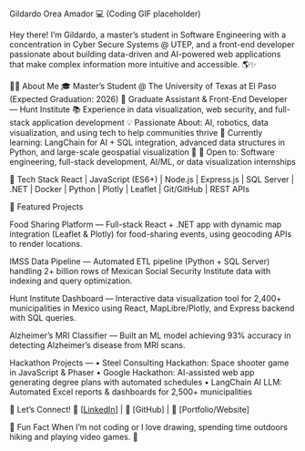 Gildardo Orea Amador 💻
(Coding GIF placeholder)

Hey there! I’m Gildardo, a master’s student in Software Engineering with a concentration in Cyber Secure Systems @ UTEP, and a front-end developer passionate about building data-driven and AI-powered web applications that make complex information more intuitive and accessible. 🌎✨

👨‍💻 About Me
🎓 Master’s Student @ The University of Texas at El Paso (Expected Graduation: 2026)
💼 Graduate Assistant & Front-End Developer — Hunt Institute
📚 Experience in data visualization, web security, and full-stack application development
💡 Passionate About: AI, robotics, data visualization, and using tech to help communities thrive
🌱 Currently learning: LangChain for AI + SQL integration, advanced data structures in Python, and large-scale geospatial visualization 🚀
🤝 Open to: Software engineering, full-stack development, AI/ML, or data visualization internships

🔧 Tech Stack
React | JavaScript (ES6+) | Node.js | Express.js | SQL Server | .NET | Docker | Python | Plotly | Leaflet | Git/GitHub | REST APIs

📌 Featured Projects

Food Sharing Platform — Full-stack React + .NET app with dynamic map integration (Leaflet & Plotly) for food-sharing events, using geocoding APIs to render locations.

IMSS Data Pipeline — Automated ETL pipeline (Python + SQL Server) handling 2+ billion rows of Mexican Social Security Institute data with indexing and query optimization.

Hunt Institute Dashboard — Interactive data visualization tool for 2,400+ municipalities in Mexico using React, MapLibre/Plotly, and Express backend with SQL queries.

Alzheimer’s MRI Classifier — Built an ML model achieving 93% accuracy in detecting Alzheimer’s disease from MRI scans.

Hackathon Projects —
• Steel Consulting Hackathon: Space shooter game in JavaScript & Phaser
• Google Hackathon: AI-assisted web app generating degree plans with automated schedules
• LangChain AI LLM: Automated Excel reports & dashboards for 2,500+ municipalities

🤝 Let’s Connect!
🔗 [[LinkedIn](https://www.linkedin.com/in/gildardoor/)] | 🔗 [GitHub] | 🔗 [Portfolio/Website]

🎯 Fun Fact
When I’m not coding or I love drawing, spending time outdoors hiking and playing video games. 🚀
